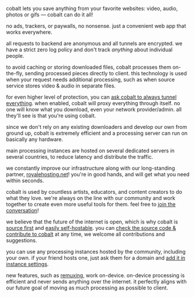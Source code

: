 <script lang="ts">
    import { partners, contacts, docs } from "$lib/env";
    import SectionHeading from "$components/misc/SectionHeading.svelte";
</script>

<section id="saving">
<SectionHeading
    title="best way to save what you love"
    sectionId="saving"
/>

cobalt lets you save anything from your favorite websites: video, audio, photos or gifs — cobalt can do it all!

no ads, trackers, or paywalls, no nonsense. just a convenient web app that works everywhere.
</section>

<section id="privacy">
<SectionHeading
    title="leading privacy"
    sectionId="privacy"
/>

all requests to backend are anonymous and all tunnels are encrypted.
we have a strict zero log policy and don't track *anything* about individual people.

to avoid caching or storing downloaded files, cobalt processes them on-the-fly, sending processed pieces directly to client.
this technology is used when your request needs additional processing, such as when source service stores video & audio in separate files.

for even higher level of protection, you can [ask cobalt to always tunnel everything](/settings/privacy#tunnel).
when enabled, cobalt will proxy everything through itself. no one will know what you download, even your network provider/admin.
all they'll see is that you're using cobalt.
</section>

<section id="speed">
<SectionHeading
    title="blazing speed"
    sectionId="speed"
/>

since we don't rely on any existing downloaders and develop our own from ground up,
cobalt is extremely efficient and a processing server can run on basically any hardware.

main processing instances are hosted on several dedicated servers in several countries,
to reduce latency and distribute the traffic.

we constantly improve our infrastructure along with our long-standing partner, [royalehosting.net]({partners.royalehosting})!
you're in good hands, and will get what you need within seconds.
</section>

<section id="community">
<SectionHeading
    title="open community"
    sectionId="community"
/>

cobalt is used by countless artists, educators, and content creators to do what they love.
we're always on the line with our community and work together to create even more useful tools for them.
feel free to [join the conversation](/about/community)!

we believe that the future of the internet is open, which is why cobalt is [source first](https://sourcefirst.com/) and [easily self-hostable]({docs.instanceHosting}). you can [check the source code & contribute to cobalt]({contacts.github})
at any time, we welcome all contributions and suggestions.

you can use any processing instances hosted by the community, including your own.
if your friend hosts one, just ask them for a domain and [add it in instance settings](/settings/instances#community).
</section>

<section id="local">
<SectionHeading
    title="on-device processing"
    sectionId="local"
/>

new features, such as [remuxing](/remux), work on-device.
on-device processing is efficient and never sends anything over the internet.
it perfectly aligns with our future goal of moving as much processing as possible to client.

</section>
